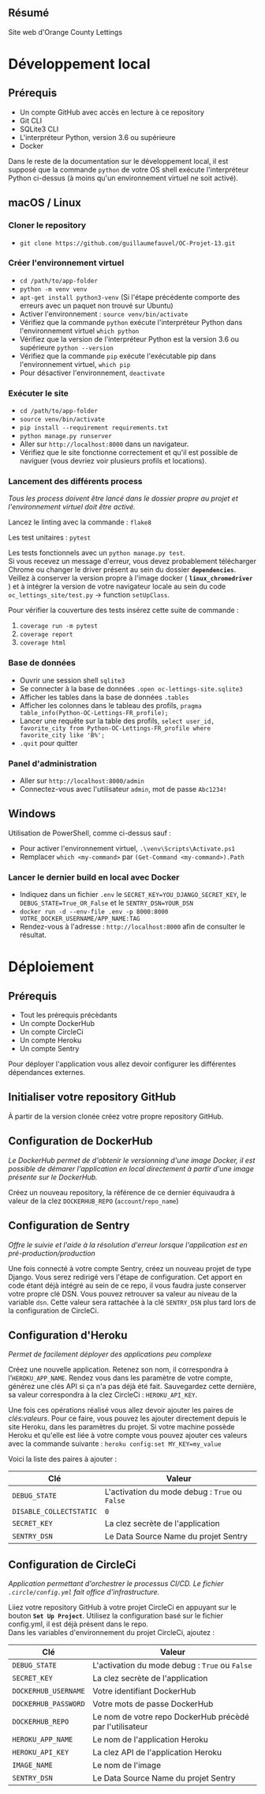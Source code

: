 ## Résumé

Site web d'Orange County Lettings

# Développement local

## Prérequis

- Un compte GitHub avec accès en lecture à ce repository
- Git CLI
- SQLite3 CLI
- L'interpréteur Python, version 3.6 ou supérieure
- Docker

Dans le reste de la documentation sur le développement local, il est supposé que la commande `python` de votre OS shell exécute l'interpréteur Python ci-dessus (à moins qu'un environnement virtuel ne soit activé).

## macOS / Linux  

### Cloner le repository

- `git clone https://github.com/guillaumefauvel/OC-Projet-13.git`

### Créer l'environnement virtuel

- `cd /path/to/app-folder`
- `python -m venv venv`
- `apt-get install python3-venv` (Si l'étape précédente comporte des erreurs avec un paquet non trouvé sur Ubuntu)
- Activer l'environnement : `source venv/bin/activate`
- Vérifiez que la commande `python` exécute l'interpréteur Python dans l'environnement virtuel
`which python`
- Vérifiez que la version de l'interpréteur Python est la version 3.6 ou supérieure `python --version`
- Vérifiez que la commande `pip` exécute l'exécutable pip dans l'environnement virtuel, `which pip`
- Pour désactiver l'environnement, `deactivate`

### Exécuter le site

- `cd /path/to/app-folder`
- `source venv/bin/activate`
- `pip install --requirement requirements.txt`
- `python manage.py runserver`
- Aller sur `http://localhost:8000` dans un navigateur.
- Vérifiez que le site fonctionne correctement et qu'il est possible de naviguer (vous devriez voir plusieurs profils et locations).

### Lancement des différents process

*Tous les process doivent être lancé dans le dossier propre au projet et l'environnement virtuel doit être activé.*

Lancez le linting avec la commande : `flake8` 

Les test unitaires : `pytest`  

Les tests fonctionnels avec un `python manage.py test`.  
Si vous recevez un message d'erreur, vous devez probablement télécharger Chrome ou changer le driver présent au sein du dossier **`dependencies`**. Veillez à conserver la version propre à l'image docker ( **`linux_chromedriver`** ) et à intégrer la version de votre navigateur locale au sein du code `oc_lettings_site/test.py` -> function `setUpClass`.

Pour vérifier la couverture des tests insérez cette suite de commande :
1. `coverage run -m pytest`
2. `coverage report`
3. `coverage html`

### Base de données

- Ouvrir une session shell `sqlite3`
- Se connecter à la base de données `.open oc-lettings-site.sqlite3`
- Afficher les tables dans la base de données `.tables`
- Afficher les colonnes dans le tableau des profils, `pragma table_info(Python-OC-Lettings-FR_profile);`
- Lancer une requête sur la table des profils, `select user_id, favorite_city from Python-OC-Lettings-FR_profile where favorite_city like 'B%';`
- `.quit` pour quitter

### Panel d'administration

- Aller sur `http://localhost:8000/admin`
- Connectez-vous avec l'utilisateur `admin`, mot de passe `Abc1234!`

## Windows

Utilisation de PowerShell, comme ci-dessus sauf :

- Pour activer l'environnement virtuel, `.\venv\Scripts\Activate.ps1` 
- Remplacer `which <my-command>` par `(Get-Command <my-command>).Path`

### Lancer le dernier build en local avec Docker

- Indiquez dans un fichier `.env` le `SECRET_KEY=YOU_DJANGO_SECRET_KEY`, le `DEBUG_STATE=True_OR_False` et le `SENTRY_DSN=YOUR_DSN`
- `docker run -d --env-file .env -p 8000:8000 VOTRE_DOCKER_USERNAME/APP_NAME:TAG`
- Rendez-vous à l'adresse : `http://localhost:8000` afin de consulter le résultat.

# Déploiement

## Prérequis

- Tout les prérequis précèdants
- Un compte DockerHub
- Un compte CircleCi
- Un compte Heroku
- Un compte Sentry

Pour déployer l'application vous allez devoir configurer les différentes dépendances externes. 

## Initialiser votre repository GitHub

À partir de la version clonée créez votre propre repository GitHub. 

## Configuration de DockerHub

*Le DockerHub permet de d'obtenir le versionning d'une image Docker, il est possible de démarer l'application en local directement à partir d'une image présente sur le DockerHub.*

Créez un nouveau repository, la référence de ce dernier équivaudra à valeur de la clez `DOCKERHUB_REPO` (`account`/`repo_name`)


## Configuration de Sentry

*Offre le suivie et l'aide à la résolution d'erreur lorsque l'application est en pré-production/production*

Une fois connecté à votre compte Sentry, créez un nouveau projet de type Django. Vous serez redirigé vers l'étape de configuration. Cet apport en code étant déjà intégré au sein de ce repo, il vous faudra juste conserver votre propre clé DSN. Vous pouvez retrouver sa valeur au niveau de la variable `dsn`. Cette valeur sera rattachée à la clé `SENTRY_DSN` plus tard lors de la configuration de CircleCi. 

## Configuration d'Heroku

*Permet de facilement déployer des applications peu complexe*

Créez une nouvelle application. Retenez son nom, il correspondra à l'`HEROKU_APP_NAME`. Rendez vous dans les paramètre de votre compte, générez une clés API si ça n'a pas déjà été fait. Sauvegardez cette dernière, sa valeur correspondra à la clez CircleCi : `HEROKU_API_KEY`.

Une fois ces opérations réalisé vous allez devoir ajouter les paires de *clés:valeurs*.
Pour ce faire, vous pouvez les ajouter directement depuis le site Heroku, dans les paramètres du projet.
Si votre machine possède Heroku et qu'elle est liée à votre compte vous pouvez ajouter ces valeurs avec la commande suivante : `heroku config:set MY_KEY=my_value`

Voici la liste des paires à ajouter :

| Clé | Valeur |
| ----------- | ----------- | 
| `DEBUG_STATE` | L'activation du mode debug : `True` ou `False` |
| `DISABLE_COLLECTSTATIC` | `0` |
| `SECRET_KEY` | La clez secrète de l'application |
| `SENTRY_DSN` | Le Data Source Name du projet Sentry |

## Configuration de CircleCi

*Application permettant d'orchestrer le processus CI/CD. Le fichier `.circle/config.yml` fait office d'infrastructure.*

Liiez votre repository GitHub à votre projet CircleCi en appuyant sur le bouton  **`Set Up Project`**. Utilisez la configuration basé sur le fichier config.yml, il est déjà présent dans le repo.  
Dans les variables d'environnement du projet CircleCi, ajoutez : 


| Clé | Valeur |
| ----------- | ----------- | 
| `DEBUG_STATE` | L'activation du mode debug : `True` ou `False` |
| `SECRET_KEY` | La clez secrète de l'application |
| `DOCKERHUB_USERNAME` | Votre identifiant DockerHub |
| `DOCKERHUB_PASSWORD` | Votre mots de passe DockerHub |
| `DOCKERHUB_REPO` | Le nom de votre repo DockerHub précèdé par l'utilisateur |
| `HEROKU_APP_NAME` | Le nom de l'application Heroku |
| `HEROKU_API_KEY` | La clez API de l'application Heroku |
| `IMAGE_NAME` | Le nom de l'image |
| `SENTRY_DSN` | Le Data Source Name du projet Sentry |


